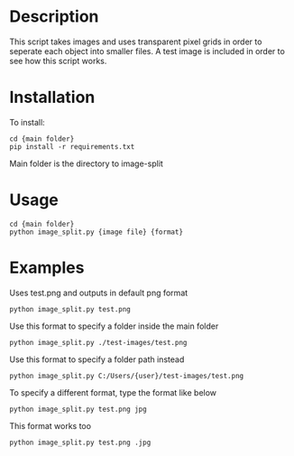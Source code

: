 # Description
This script takes images and uses transparent pixel grids in order to seperate each object into smaller files. A test image is included in order to see how this script works.

# Installation
To install:
```
cd {main folder}
pip install -r requirements.txt
```
Main folder is the directory to image-split

# Usage
```
cd {main folder}
python image_split.py {image file} {format}
```

# Examples
Uses test.png and outputs in default png format
```
python image_split.py test.png
```

Use this format to specify a folder inside the main folder
```
python image_split.py ./test-images/test.png
```

Use this format to specify a folder path instead
```
python image_split.py C:/Users/{user}/test-images/test.png
```

To specify a different format, type the format like below
```
python image_split.py test.png jpg
```

This format works too
```
python image_split.py test.png .jpg
```


